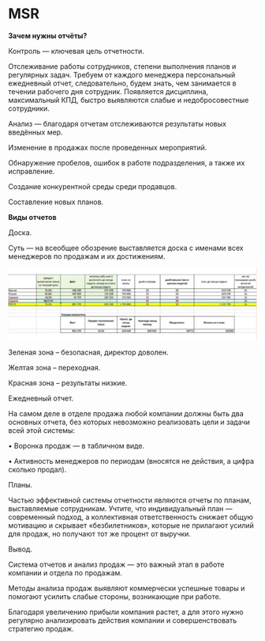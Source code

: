 # MSR

**Зачем нужны отчёты?**

Контроль — ключевая цель отчетности.

Отслеживание работы сотрудников, степени выполнения планов и регулярных задач. Требуем от каждого менеджера персональный ежедневный отчет, следовательно, будем знать, чем занимается в течении рабочего дня сотрудник. Появляется дисциплина, максимальный КПД, быстро выявляются слабые и недобросовестные сотрудники.

Анализ — благодаря отчетам отслеживаются результаты новых введённых мер.

Изменение в продажах после проведенных мероприятий.

Обнаружение пробелов, ошибок в работе подразделения, а также их исправление.

Создание конкурентной среды среди продавцов.

Составление новых планов.

 

**Виды отчетов**

Доска.

Суть — на всеобщее обозрение выставляется доска с именами всех менеджеров по продажам и их достижениям.

![Доска](board.png)

Зеленая зона – безопасная, директор доволен.

Желтая зона – переходная.

Красная зона – результаты низкие.

 

Ежедневный отчет.

На самом деле в отделе продажа любой компании должны быть два основных отчета, без которых невозможно реализовать цели и задачи всей этой системы:

 • Воронка продаж — в табличном виде.

 • Активность менеджеров по периодам (вносятся не действия, а цифра сколько продал).

 

Планы.

Частью эффективной системы отчетности являются отчеты по планам, выставляемые сотрудникам. Учтите, что индивидуальный план — современный подход, а коллективная ответственность снижает общую мотивацию и скрывает «безбилетников», которые не прилагают усилий для продаж, но получают тот же процент от выручки.

 

Вывод.

Система отчетов и анализ продаж — это важный этап в работе компании и отдела по продажам.

Методы анализа продаж выявляют коммерчески успешные товары и помогают усилить слабые стороны, возникающие при работе.

Благодаря увеличению прибыли компания растет, а для этого нужно регулярно анализировать действия компании и совершенствовать стратегию продаж.

